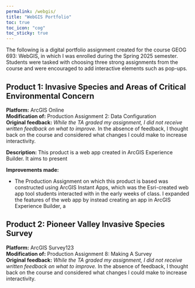 ```yaml
---
permalink: /webgis/
title: "WebGIS Portfolio"
toc: true
toc_icon: "cog"
toc_sticky: true
---
```


The following is a digital portfolio assignment created for the course GEOG 693: WebGIS, in which I was enrolled during the Spring 2025 semester. Students were tasked with choosing three strong assignments from the course and were encouraged to add interactive elements such as pop-ups.

## Product 1: Invasive Species and Areas of Critical Environmental Concern

<b>Platform:</b> ArcGIS Online  
<b>Modification of:</b> Production Assignment 2: Data Configuration  
<b>Original feedback:</b> *While the TA graded my assignment, I did not receive written feedback on what to improve.* In the absence of feedback, I thought back on the course and considered what changes I could make to increase interactivity.

<b>Description:</b> This product is a web app created in ArcGIS Experience Builder. It aims to present 

<b>Improvements made:</b>  
* The Production Assignment on which this product is based was constructed using ArcGIS Instant Apps, which was the Esri-created web app tool students interacted with in the early weeks of class. I expanded the features of the web app by instead creating an app in ArcGIS Experience Builder, a 


## Product 2: Pioneer Valley Invasive Species Survey

<b>Platform:</b> ArcGIS Survey123  
<b>Modification of:</b> Production Assignment 8: Making A Survey   
<b>Original feedback:</b> *While the TA graded my assignment, I did not receive written feedback on what to improve.* In the absence of feedback, I thought back on the course and considered what changes I could make to increase interactivity.


